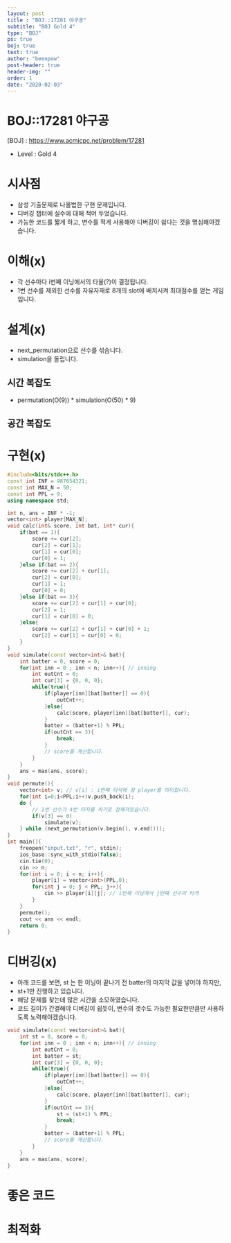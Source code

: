 ```yaml
---
layout: post
title : "BOJ::17281 야구공"
subtitle: "BOJ Gold 4"
type: "BOJ"
ps: true
boj: true
text: true
author: "beenpow"
post-header: true
header-img: ""
order: 1
date: "2020-02-03"
---
```


# BOJ::17281 야구공
[BOJ] : <https://www.acmicpc.net/problem/17281>
- Level : Gold 4

# 시사점
- 삼성 기출문제로 나올법한 구현 문제입니다.
- 디버깅 챕터에 실수에 대해 적어 두었습니다.
- 가능한 코드를 짧게 하고, 변수를 적게 사용해야 디버깅이 쉽다는 것을 명심해야겠습니다.

# 이해(x)
- 각 선수마다 i번째 이닝에서의 타율(?)이 결정됩니다.
- 1번 선수를 제외한 선수를 자유자재로 8개의 slot에 배치시켜 최대점수를 얻는 게임입니다.

# 설계(x)
- next_permutation으로 선수를 섞습니다.
- simulation을 돌립니다.

## 시간 복잡도
- permutation(O(9)) * simulation(O(50) * 9)


## 공간 복잡도

# 구현(x)

```cpp
#include<bits/stdc++.h>
const int INF = 987654321;
const int MAX_N = 50;
const int PPL = 9;
using namespace std;

int n, ans = INF * -1;
vector<int> player[MAX_N];
void calc(int& score, int bat, int* cur){
    if(bat == 1){
        score += cur[2];
        cur[2] = cur[1];
        cur[1] = cur[0];
        cur[0] = 1;
    }else if(bat == 2){
        score += cur[2] + cur[1];
        cur[2] = cur[0];
        cur[1] = 1;
        cur[0] = 0;
    }else if(bat == 3){
        score += cur[2] + cur[1] + cur[0];
        cur[2] = 1;
        cur[1] = cur[0] = 0;
    }else{
        score += cur[2] + cur[1] + cur[0] + 1;
        cur[2] = cur[1] = cur[0] = 0;
    }
}
void simulate(const vector<int>& bat){
    int batter = 0, score = 0;
    for(int inn = 0 ; inn < n; inn++){ // inning
        int outCnt = 0;
        int cur[3] = {0, 0, 0};
        while(true){
            if(player[inn][bat[batter]] == 0){
                outCnt++;
            }else{
                calc(score, player[inn][bat[batter]], cur);
            }
            batter = (batter+1) % PPL;
            if(outCnt == 3){
                break;
            }
            // score를 계산합니다.
        }
    }
    ans = max(ans, score);
}
void permute(){
    vector<int> v; // v[i] : i번째 타석에 설 player를 의미합니다.
    for(int i=0;i<PPL;i++)v.push_back(i);
    do {
        // 1번 선수가 4번 타자를 하기로 정해져있습니다.
        if(v[3] == 0)
            simulate(v);
    } while (next_permutation(v.begin(), v.end()));
}
int main(){
    freopen("input.txt", "r", stdin);
    ios_base::sync_with_stdio(false);
    cin.tie(0);
    cin >> n;
    for(int i = 0; i < n; i++){
        player[i] = vector<int>(PPL,0);
        for(int j = 0; j < PPL; j++){
            cin >> player[i][j]; // i번째 이닝에서 j번째 선수의 타격
        }
    }
    permute();
    cout << ans << endl;
    return 0;
}
```

# 디버깅(x)

- 아래 코드를 보면, st 는 한 이닝이 끝나기 전 batter의 마지막 값을 넣어야 하지만,
- st+1만 진행하고 있습니다.
- 해당 문제를 찾는데 많은 시간을 소모하였습니다.
- 코드 길이가 간결해야 디버깅이 쉽듯이, 변수의 갯수도 가능한 필요한만큼만 사용하도록
  노력해야겠습니다.

```cpp
void simulate(const vector<int>& bat){
    int st = 0, score = 0;
    for(int inn = 0 ; inn < n; inn++){ // inning
        int outCnt = 0;
        int batter = st;
        int cur[3] = {0, 0, 0};
        while(true){
            if(player[inn][bat[batter]] == 0){
                outCnt++;
            }else{
                calc(score, player[inn][bat[batter]], cur);
            }
            if(outCnt == 3){
                st = (st+1) % PPL;
                break;
            }
            batter = (batter+1) % PPL;
            // score를 계산합니다.
        }
    }
    ans = max(ans, score);
}
```

# 좋은 코드

# 최적화

